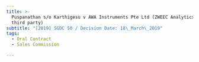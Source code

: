 ```yaml
---
title: >-
  Puspanathan s/o Karthigesu v AWA Instruments Pte Ltd (ZWEEC Analytics Pte Ltd,
  third party)
subtitle: "[2019] SGDC 50 / Decision Date: 18\_March\_2019"
tags:
  - Oral Contract
  - Sales Commission

---
```

